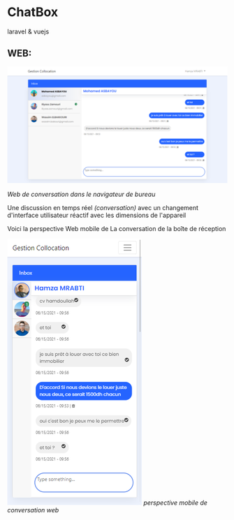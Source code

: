 # ChatBox
laravel & vuejs

## WEB:

![Chatbox](github-images/chatbox-web.png)

_Web de conversation dans le navigateur de bureau_ 

Une discussion en temps réel _(conversation)_ avec un changement d&#39;interface utilisateur réactif avec les dimensions de l&#39;appareil

Voici la perspective Web mobile de
La conversation de la boîte de réception

![Shape2](github-images/chatbox-web_responsive.png)
_perspective mobile de conversation web_